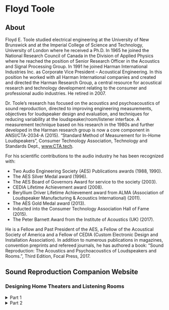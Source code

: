 # Floyd Toole
## About
Floyd E. Toole studied electrical engineering at the University of New Brunswick and at the Imperial College of Science and Technology, University of London where he received a Ph.D. In 1965 he joined the National Research Council of Canada in the Division of Applied Physics where he reached the position of Senior Research Officer in the Acoustics and Signal Processing Group. In 1991 he joined Harman International Industries Inc. as Corporate Vice President – Acoustical Engineering. In this position he worked with all Harman International companies and created and directed the Harman Research Group, a central resource for acoustical research and technology development relating to the consumer and professional audio industries. He retired in 2007.

Dr. Toole’s research has focused on the acoustics and psychoacoustics of sound reproduction, directed to improving engineering measurements, objectives for loudspeaker design and evaluation, and techniques for reducing variability at the loudspeaker/room/listener interface. A measurement technique based on his research in the 1980s and further developed in the Harman research group is now a core component in ANSI/CTA-2034-A (2015). “Standard Method of Measurement for In-Home Loudspeakers”, Consumer Technology Association, Technology and Standards Dept., www.CTA.tech.

For his scientific contributions to the audio industry he has been recognized with:
- Two Audio Engineering Society (AES) Publications awards (1988, 1990).
- The AES Silver Medal award (1996).
- The AES Board of Governors Award for service to the society (2003).
- CEDIA Lifetime Achievement award (2008).
- Beryllium Driver Lifetime Achievement award from ALMA (Association of Loudspeaker Manufacturing & Acoustics International) (2011).
- The AES Gold Medal award (2013).
- Inducted into the Consumer Technology Association Hall of Fame (2015).
- The Peter Barnett Award from the Institute of Acoustics (UK) (2017).

He is a Fellow and Past President of the AES, a Fellow of the Acoustical Society of America and a Fellow of CEDIA (Custom Electronic Design and Installation Association).
In addition to numerous publications in magazines, convention preprints and refereed journals, he has authored a book: “Sound Reproduction: The Acoustics and Psychoacoustics of Loudspeakers and Rooms.”, Third Edition, Focal Press, 2017.

## Sound Reproduction Companion Website
### Designing Home Theaters and Listening Rooms
<details>

<summary>Part 1</summary>

#### Introduction
Designing a custom home theater is often as much a matter of visual aesthetics and atmosphere as it is sound or video quality. High levels of ornamentation are no assurance of good sound, although expectations will undoubtedly be high. Getting good sound is a separate exercise, and few interior designers are aware of, much less sympathetic to, acoustical needs. One is sometimes presented with a visually attractive—depending on individual taste—design at the outset. The large screen is featured, but all else is expected as if by magic, to be massaged to fit within the visible shell. In some designs, most of the interior surfaces are covered with fabric, which hides much ugliness, but which can contribute to making the theater overly dead unless the fabric is acoustically transparent. The loudspeaker and acoustical requirements need to be conveyed to the interior designer at the earliest possible stage. There may well be “negotiations,” but when the lights are down, the ornaments fade, but the sound remains. Let it be a challenge to the creativity of the designer to deliver a pleasant visual design that does not compromise the sound or the picture. For the interior designer, the theater is the product. For audio people, the sound is the product. Compromises may be necessary.

For many designers and owners, it is assumed that the loudspeakers should be invisible. This is not always possible, and if the highest level of performance is desired, it may not be desirable. Industrial-strength appliances are somehow fashionable in domestic kitchens, where they are probably not necessary, but loudspeakers that provide beautiful music of all kinds and an essential component to movies must be invisible? Obviously, I’m biased!

The video side of theatrical presentations tends to be under excellent control when displays are professionally calibrated to be spectrally “neutral.” This guide focuses on what is necessary to deliver neutrally balanced sound—a transparent “window” into the audio that is recorded. This is what listeners have for decades told researchers that they like. However, what we see and hear are both dictated by the program content, and that is not always of the highest standard. The world’s perfect audio/video system is still at the mercy of recorded programs. When they are good, the results can be enormously impressive.
Although there is a lot of discussion about custom home theaters, the reality is that few people can afford them, and not everybody who can afford them wants them. The good news is that, with few compromises, very high-quality video and audio are possible in multipurpose rooms—where we live. Acoustical needs are real, but they can often be achieved using “stealth” techniques that still leave a visually attractive room when movies are not rolling. There are choices to be made.

Some people think that home theaters are the “poor cousins” of cinemas. For the bulk of the population this is unfortunately true. Small, low budget systems can be highly entertaining, even though they may fall short of the highest goals. Most people cannot generate, or their neighbors will not tolerate, the thundering bass and high sound levels experienced in cinemas. Nevertheless, thanks to progress in loudspeaker design and manufacturing, even modest systems can approach the sound quality of “big ticket” systems. Paying more is not an assurance of higher sound quality, although industrial design and sound output may be more impressive.

Those of us who have experienced state-of-the-art home theaters know what is possible. Stereo music, video music concerts and movies can be spine-chillingly good. However, the irony is that the sound in many cinemas and some dubbing stages is not impressive; not something to be emulated in our homes. Recent surveys have indicated that, due to costs, a high percentage of movie sound is mixed in home-theater-sized facilities, using cone and dome loudspeakers. This could be a good tendency from the home entertainment perspective; however sound quality in movies is not reliable, as a result of unfortunately ill-conceived and poorly executed calibration procedures. Chapter 11 explains the situation. Years ago, I would sometimes play a good music CD after watching a movie, just to confirm that I had just spent the better part of two hours listening to mediocre sound. 

The book discusses loudspeakers in detail, concluding that if they are chosen with care the rest of the task becomes much simpler. Room EQ cannot turn a sow’s ear into a silk purse, to recycle an old expression. In fact, if properly designed loudspeakers are chosen, room EQ should be avoided at frequencies above about 500 Hz because there is a risk of degrading them—the book explains this in detail (Sections 13.2.3 p. 371, 12.2.3 p. 348, 4.6.3 p. 84). Two ears and a brain are much more analytical than a small microphone and a spectrum analyzer. Much of what we perceive involves a cognitive component that is totally missing from steady-state in-room measurements.

In movie sound the center channel is the workhorse—the most important loudspeaker in the room—yet in some systems it is almost an afterthought, occasionally even omitted. Similarly, the surround loudspeakers, which do much less work, are no less important when it comes to the requirement for sound quality excellence. Budget and space limits force many compromises, but if it is possible, the surround and elevation/immersive loudspeakers should be designed to the same sound quality standards as the front L, C, and R loudspeakers. The ideal situation is that the surround and immersive loudspeakers are smaller versions of the L, C and R loudspeakers, mounted so that the prime listening location receives direct sound radiated on axis or at least within the listening window of the loudspeaker (i.e., not more than 30 degrees off axis. The latter is something that in- or on-wall designs compromise because the direct sound arriving at the prime listener is sometimes a far off-axis response. Done properly, the result is a seamless sense of space and envelopment, but obviously this presents challenges in a space where loudspeakers are intended to be “invisible.” If spinorama or similarly comprehensive data are available, brands and models can be mixed if they exhibit close similarity. This opens up alternatives, but nevertheless, an adjustment of aesthetic priorities may be required.

We are much more critical of sound quality when listening to a single channel, which is why subjective loudspeaker evaluations should be conducted in mono (see Chapter 3 and Section 7.4.2, p. 174). In movies and television the center channel is often operating alone—monophonically—as do other channels from time to time, and at those times both the loudspeaker and the room around it are under close scrutiny.
Stereo reproduction is built around mono left, mono right and double-mono for amplitude-panned phantom images, including the featured artist in the center location. Only if there are uncorrelated captured or synthesized room ambience sounds is the situation more complicated. The result is that the L and R loudspeakers matter a great deal, and the room contributes to the effect . . . but, its contribution is most often one of redirecting off-axis radiations from loudspeakers in the direction of listeners. If those sounds leaving the loudspeaker were not timbrally desirable, we may be better off not hearing them, and the best option is to absorb or attenuate them. So, why not start with well-designed loudspeakers?

In terms of the “soundstage and imaging” consequences of early reflections there is much to be said (Chapter 7). There is significant variation in the results of investigations, whether one relies on consumer audio or professional audio experimental data and anecdotes. Some may be surprised to learn that the dominant factor in stereo “soundstage and imaging” is the recording itself (Section 7.4.2, p. 174). It is also clear that personal preference and habituation to certain circumstances are also factors, which explains personal preferences for some recordings over others, and notions about acoustical treatments that provide the greatest rewards. Some of the advice about acoustical treatment comes from sources with a financial interest, for whom “more” seems always to be “better,” and “what” is “what they sell.” It is not always wrong, but a questioning attitude is advised.

At this stage in the evolution of audio, listeners should be encouraged to embrace multichannel audio for music as well as movies. There is no reason why the L and R loudspeakers in a multichannel system cannot deliver state-of-the-art stereo. Having additional channels and loudspeakers in the room allows for the possibility of tasteful upmixing of stereo programs to enhance the sense of envelopment that only multiple channels can deliver persuasively. Some of the widely available upmixers are, in my opinion, overly enthusiastic about sending sound to the center and surround channels and in disrupting the front soundstage. However, there are some that please me, and today’s receivers and surround processors are flexible, placing the key parameters under the listener’s control. Experimentation is possible, and nothing is permanent.

Loudspeakers and rooms function as systems—both are involved in what we measure and hear in rooms—but nowhere is it more obvious than at bass frequencies, where room resonances dominate what is heard. Chapters 8 and 9 address the issues of delivering bass to listeners in small rooms. Bass accounts for about 30% of the perception of overall sound quality, so getting it right is important.

</details>
<details>

<summary>Part 2</summary>

#### Introduction
There are three basic arrangements of loudspeakers to be considered at the present time: 
- Stereo
- 5.1 and 7.1
- Surround sound enhanced by elevated loudspeakers: immersive (3D) audio.

Stereo has been with us for about 60 years, and it remains the default format for music. Movies were a motivating factor for stereo, and movies have driven the desire for surround sound and now immersive sound. There are examples of multichannel music, and some are impressively good, but the impracticality of maintaining inventories of different physical formats has been a major cause of music still residing in two channels. Current streaming capabilities and the flexibility of downloadable playback algorithms offer hope for a future with an expanded repertoire of multichannel music pleasures.
Multichannel soundtracks accompany many music videos, they are compulsory in movies and some productions for TV are incorporating more elaborate audio. Upmixers can manipulate stereo music into surround or even immersive versions. Because the creators of stereo music did not anticipate such manipulations, not all of it responds favorably to upmixing. However, the author has found that a moderated application of upmixing provides a very pleasant increase in “envelopment,” tending to include the listener in the performance space. This is quite successful in the classical repertoire, and surprisingly often in the popular/jazz domain. The “stereo” button is always there. I rarely use it. 

Finding a pleasing upmixer is the challenge. Some popular ones are (for me) overly aggressive in enhancing the center channel and/or directing sound to the surround channels. However, modern receivers and especially powerful surround processors provide many customizable adjustments to rebalance amplitudes and delays for fronts and surrounds. Some experimentation of this kind is actually educational in that it quickly reveals just how different stereo mixes can be.

The point of this discussion is merely to point out that state-of-the-art stereo is available in multichannel audio systems but the reverse is not true. Therefore, in designing listening rooms, it is advisable to design a system that looks to the future, and has, or can have, multichannel capabilities. At the very least this means running wires through the structure for additional loudspeakers in some key locations. Some builders of new homes currently do this, but lacking good guidance, they sometimes get the locations wrong.

Defining those locations is one objective of this presentation. The L, C and R loudspeakers are well positioned to deliver excellent sound because they are, or should be, aimed at all listeners in the room. I still see photos of home theaters with all three front loudspeakers aiming straight out into the room. Why?

Side, rear and overhead loudspeakers can be more challenging. The reason is that, depending on how the loudspeakers are designed, positioned and mounted, the direct sound arriving at a listener might have left the loudspeaker at a considerably off axis angle. The important direct sound is degraded. Equalization to correct it will distort all other sounds leaving the loudspeaker, which negates one of the engineering objectives of good sounding loudspeakers. I often joke about a simple in-ceiling loudspeaker being optimally positioned to entertain the dog lying on the floor under it, not the humans in the room. 

This means that some thought must be given to the kind of loudspeakers used in the surround/immersive systems if listeners are to have the highest quality experience. This includes constraints imposed by the dwelling itself and by the customers, many of whom want “invisible” loudspeakers. Obviously, apartment dwellers cannot use in-wall/ceiling designs, so on-wall or bracket mounted small loudspeakers are the options. Listeners should be situated on axis or within a reasonable off-axis listening window of the in-/on-wall/ceiling loudspeakers for sound quality to be maximized. Some scaled room layout drawings and a protractor are required (or the computer graphic equivalent).

#### Basic Stereo and Multichannel Floor Plans
The principal requirement for stereo is two identical loudspeakers at equal distances from the listener (it is designed for only one listener) and located at about ± 30°, although smaller soundstages are common.

Chapter 15 provides a lot of detailed information on optimizing multichannel layouts. The following is just a sample.

The first iteration of surround sound employed four channels, L, C, R and one channel for the left and right surrounds. Fortunately, it was not long before the situation improved, first with decorrelated left/right side channels to improve the spatial impression, and then with five digital discrete channels: 5.1. The “.1” was for the subwoofer. Five discrete channels allow the recording engineer to control the delivery of directional and/or spatial impressions.

In the beginning, following the guidance of the defunct “quadraphonics,” people often interpreted the surround channels as “rear” channels and placed the loudspeakers behind them. As seen in Figure 1(a & b), the surround channels should be positioned mostly to the sides, to deliver good envelopment, and slightly behind the listener to create a slight rearward tendency so that flyovers can be effective. The worst possible (but all too common) arrangement is to have the rear loudspeakers at the same mirrored angles as the front L and R loudspeakers (see Figure 15.3, p. 407)—in terms of generating spaciousness, it is no better than stereo, although flyovers would be very persuasive.

It was not long before multichannel evolved into 7.1. This generally has been interpreted as 5.1 with two more channels added at the rear. However, if the desire is to optimize the spatial display, it is advisable to move the side loudspeakers forward for maximum spatial effect, and let the rear loudspeakers deliver impressive rear localizations and flyovers. This is shown in Figure 1 (c and d). If possible, this is the preferred layout.

If space is available, and the electronics can support the additional loudspeakers, Figure 1 (e and f) shows a 9.1 channel arrangement. If the −60° and −105° loudspeakers are driven by the same signal, as if they were a combined side channel, the −105° pair should be delayed by about 10 ms to add sufficient decorrelation to avoid interference effects (comb filtering). If they are used in immersive formats they are separate program channels and no special treatment is needed. Observant readers may have noticed that in (e and f) the rear loudspeakers mirror the front L and R, but here it is of no consequence because there are four side loudspeakers better positioned to deliver spatial effects.

Circular arrangements use a lot of space, are incompatible with most domestic rooms and, consequently, are rare. Differing distances in the common rectangular arrangements need to be compensated for using delays in the setup routine. The side wall loudspeakers have all been illustrated as on-wall types. They could have been in-wall designs. In either case Figure 1 (d) shows that the prime listener is 45° off the design axis of the rear loudspeakers. This is not likely to deliver a flat direct sound to the prime listener, and equalization is not a desirable solution. Elevation loudspeakers at ceiling height sometimes present even greater off-axis problems. There are two options: use bracket-mounted loudspeakers and aim them at the listener, as in Figure 1 (f); or select a loudspeaker that has good performance at that off-axis angle. The front side loudspeakers are within a reasonable listening window for this listener. 

<sub>Figure 1. Suggested arrangements for common multichannel formats.<sub>
![0](https://github.com/patch46/audio-reproduction-readme/assets/155677375/6aabd902-33ba-4f80-a9f1-89a023b510f7)



</details>

